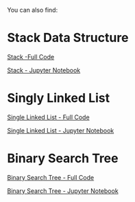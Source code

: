 You can also find:


# Stack Data Structure

<a href="https://github.com/usman87626/Learn-Python-Full/tree/master/Data-Structures-in-Python-master/Full%20Code/Stack-in-Python-master"> Stack -Full Code </a> 

<a href="https://github.com/usman87626/Learn-Python-Full/blob/master/Data-Structures-in-Python-master/Jupyter%20Notebook/Stack%20Abstract%20Data%20Type.ipynb
">Stack - Jupyter Notebook </a> 


# Singly Linked List

<a href="https://github.com/usman87626/Learn-Python-Full/tree/master/Data-Structures-in-Python-master/Full%20Code/Singly-Linked-List-in-Python-master
">Single Linked List - Full Code </a> 

<a href="https://github.com/usman87626/Learn-Python-Full/blob/master/Data-Structures-in-Python-master/Jupyter%20Notebook/Singly%20Linked%20List.ipynb
">Single Linked List - Jupyter Notebook</a> 


# Binary Search Tree

<a href="https://github.com/usman87626/Learn-Python-Full/tree/master/Data-Structures-in-Python-master/Full%20Code/Binary-Search-Tree-in-Python-master
">Binary Search Tree - Full Code </a> 


<a href="https://github.com/usman87626/Learn-Python-Full/blob/master/Data-Structures-in-Python-master/Jupyter%20Notebook/Tree%20Data%20Structure.ipynb
">Binary Search Tree - Jupyter Notebook </a> 


